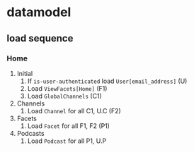 # datamodel

## load sequence

### Home

1. Initial
   1. If `is-user-authenticated` load `User[email_address]` (U)
   2. Load `ViewFacets[Home]` (F1)
   3. Load `GlobalChannels` (C1)
2. Channels
   1. Load `Channel` for all C1, U.C (F2)
3. Facets
   1. Load `Facet` for all F1, F2 (P1)
4. Podcasts
   1. Load `Podcast` for all P1, U.P
